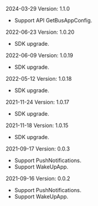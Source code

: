 2024-03-29 Version: 1.1.0
- Support API GetBusAppConfig.


2022-06-23 Version: 1.0.20
- SDK upgrade.

2022-06-09 Version: 1.0.19
- SDK upgrade.

2022-05-12 Version: 1.0.18
- SDK upgrade.

2021-11-24 Version: 1.0.17
- SDK upgrade.

2021-11-18 Version: 1.0.15
- SDK upgrade.

2021-09-17 Version: 0.0.3
- Support PushNotifications.
- Support WakeUpApp.

2021-09-16 Version: 0.0.2
- Support PushNotifications.
- Support WakeUpApp.

